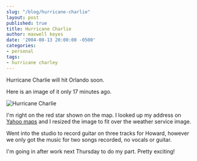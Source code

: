 ```yaml
---
slug: "/blog/hurricane-charlie"
layout: post
published: true
title: Hurricane Charlie
author: maxwell keyes
date: '2004-08-13 20:00:00 -0500'
categories:
- personal
tags:
- hurricane charley
---
```


Hurricane Charlie will hit Orlando soon.

Here is an image of it only 17 minutes ago.

![Hurricane Charlie](./hurricane-charlie.gif "Hurricane Charlie")

I'm right on the red star shown on the map. I looked up my address on
[Yahoo maps](http://maps.yahoo.com/) and I resized the image to fit over the
weather service image.

Went into the studio to record guitar on three tracks for Howard, however we
only got the music for two songs recorded, no vocals or guitar.

I'm going in after work next Thursday to do my part. Pretty exciting!

